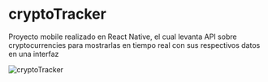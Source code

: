 # cryptoTracker
Proyecto mobile realizado en React Native, el cual levanta API sobre cryptocurrencies para mostrarlas en tiempo real con sus respectivos datos en una interfaz

![cryptoTracker](https://user-images.githubusercontent.com/68797728/113146108-aa06db80-9205-11eb-94d9-bf94069a1dca.JPG)
